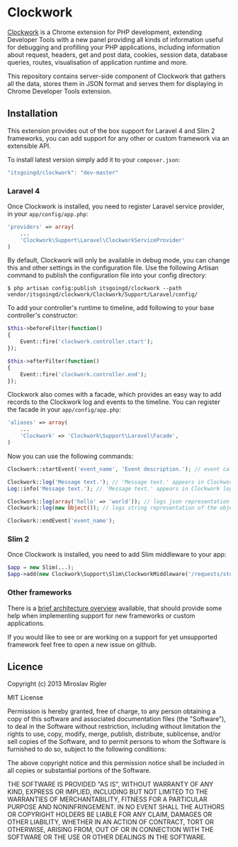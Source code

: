 Clockwork
=========

[Clockwork](http://github.com/itsgoingd/clockwork-chrome) is a Chrome extension for PHP development, extending Developer Tools with a new panel providing all kinds of information useful for debugging and profilling your PHP applications, including information about request, headers, get and post data, cookies, session data, database queries, routes, visualisation of application runtime and more.

This repository contains server-side component of Clockwork that gathers all the data, stores them in JSON format and serves them for displaying in Chrome Developer Tools extension.

## Installation

This extension provides out of the box support for Laravel 4 and Slim 2 frameworks, you can add support for any other or custom framework via an extensible API.

To install latest version simply add it to your `composer.json`:

```javascript
"itsgoingd/clockwork": "dev-master"
```

### Laravel 4

Once Clockwork is installed, you need to register Laravel service provider, in your `app/config/app.php`:

```php
'providers' => array(
	...
    'Clockwork\Support\Laravel\ClockworkServiceProvider'
)
```

By default, Clockwork will only be available in debug mode, you can change this and other settings in the configuration file. Use the following Artisan command to publish the configuration file into your config directory:

```
$ php artisan config:publish itsgoingd/clockwork --path vendor/itsgoingd/clockwork/Clockwork/Support/Laravel/config/
```

To add your controller's runtime to timeline, add following to your base controller's constructor:

```php
$this->beforeFilter(function()
{
	Event::fire('clockwork.controller.start');
});

$this->afterFilter(function()
{
	Event::fire('clockwork.controller.end');
});
```

Clockwork also comes with a facade, which provides an easy way to add records to the Clockwork log and events to the timeline. You can register the facade in your `app/config/app.php`:

```php
'aliases' => array(
	...
	'Clockwork' => 'Clockwork\Support\Laravel\Facade',
)
```

Now you can use the following commands:

```php
Clockwork::startEvent('event_name', 'Event description.'); // event called 'Event description.' appears in Clockwork timeline tab

Clockwork::log('Message text.'); // 'Message text.' appears in Clockwork log tab
Log::info('Message text.'); // 'Message text.' appears in Clockwork log tab as well as application log file

Clockwork::log(array('hello' => 'world')); // logs json representation of the array
Clockwork::log(new Object()); // logs string representation of the objects if the object implements __toString magic method, logs json representation of output of toArray method if the object implements it, if neither is the case, logs json representation of the object cast to array

Clockwork::endEvent('event_name');
```

### Slim 2

Once Clockwork is installed, you need to add Slim middleware to your app:

```php
$app = new Slim(...);
$app->add(new Clockwork\Support\Slim\ClockworkMiddleware('/requests/storage/path'));
```

### Other frameworks

There is a [brief architecture overview](https://github.com/itsgoingd/clockwork/wiki/Development-notes) available, that should provide some help when implementing support for new frameworks or custom applications.

If you would like to see or are working on a support for yet unsupported framework feel free to open a new issue on github.

## Licence

Copyright (c) 2013 Miroslav Rigler

MIT License

Permission is hereby granted, free of charge, to any person obtaining
a copy of this software and associated documentation files (the
"Software"), to deal in the Software without restriction, including
without limitation the rights to use, copy, modify, merge, publish,
distribute, sublicense, and/or sell copies of the Software, and to
permit persons to whom the Software is furnished to do so, subject to
the following conditions:

The above copyright notice and this permission notice shall be
included in all copies or substantial portions of the Software.

THE SOFTWARE IS PROVIDED "AS IS", WITHOUT WARRANTY OF ANY KIND,
EXPRESS OR IMPLIED, INCLUDING BUT NOT LIMITED TO THE WARRANTIES OF
MERCHANTABILITY, FITNESS FOR A PARTICULAR PURPOSE AND
NONINFRINGEMENT. IN NO EVENT SHALL THE AUTHORS OR COPYRIGHT HOLDERS BE
LIABLE FOR ANY CLAIM, DAMAGES OR OTHER LIABILITY, WHETHER IN AN ACTION
OF CONTRACT, TORT OR OTHERWISE, ARISING FROM, OUT OF OR IN CONNECTION
WITH THE SOFTWARE OR THE USE OR OTHER DEALINGS IN THE SOFTWARE.
